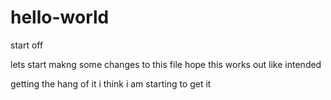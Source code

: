 # hello-world
start off

lets start makng some changes to this file 
hope this works out like intended 

getting the hang of it 
i think i am starting to get it
